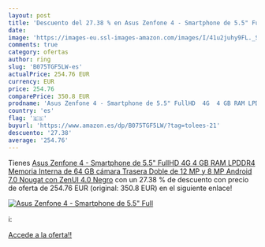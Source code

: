 ```yaml
---
layout: post
title: 'Descuento del 27.38 % en Asus Zenfone 4 - Smartphone de 5.5" Full'
date: 
image: 'https://images-eu.ssl-images-amazon.com/images/I/41u2juhy9FL._SL200_.jpg'
comments: true
category: ofertas
author: ring
slug: 'B075TGF5LW-es'
actualPrice: 254.76 EUR
currency: EUR
price: 254.76
comparePrice: 350.8 EUR
prodname: 'Asus Zenfone 4 - Smartphone de 5.5" FullHD  4G  4 GB RAM LPDDR4  Memoria Interna de 64 GB  cámara Trasera Doble de 12 MP y 8 MP  Android 7.0 Nougat con ZenUI 4.0  Negro'
country: 'es'
flag: '🇪🇸'
buyurl: 'https://www.amazon.es/dp/B075TGF5LW/?tag=tolees-21'
descuento: '27.38'
average: '254.76'
---
```


Tienes [Asus Zenfone 4 - Smartphone de 5.5" FullHD  4G  4 GB RAM LPDDR4  Memoria Interna de 64 GB  cámara Trasera Doble de 12 MP y 8 MP  Android 7.0 Nougat con ZenUI 4.0  Negro](https://www.amazon.es/dp/B075TGF5LW/?tag=tolees-21) con un 27.38 % de descuento con precio de oferta de 254.76 EUR (original: 350.8 EUR) en el siguiente enlace!

[![Asus Zenfone 4 - Smartphone de 5.5" Full](https://images-eu.ssl-images-amazon.com/images/I/41u2juhy9FL._SL200_.jpg)](https://www.amazon.es/dp/B075TGF5LW/?tag=tolees-21)

ℹ️:


[Accede a la oferta!!](https://www.amazon.es/dp/B075TGF5LW/?tag=tolees-21)
